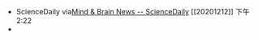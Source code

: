 - ScienceDaily
  via[Mind & Brain News -- ScienceDaily](https://www.sciencedaily.com/news/mind_brain/)
  [[20201212]] 下午2:22
- 

